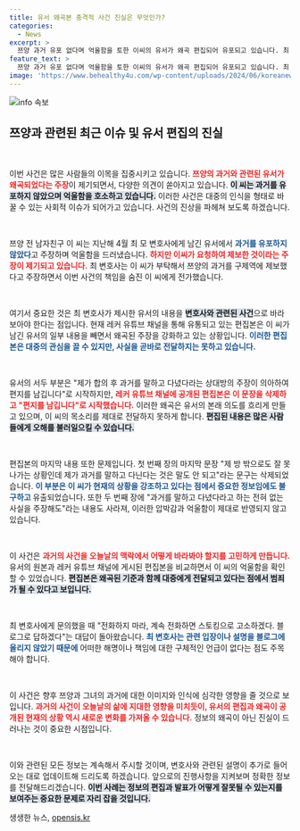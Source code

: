```yaml
---
title: 유서 왜곡본 충격적 사건 진실은 무엇인가?
categories:
  - News
excerpt: >
  쯔양 과거 유포 없다며 억울함을 토한 이씨의 유서가 왜곡 편집되어 유포되고 있습니다. 최 변호사는 이씨의 요청으로 제보했다고 주장하며 논란이 커지고 있는데, 진실을 밝혀줄 이번 뉴스룸 보도를 놓치지 마세요!
feature_text: >
  쯔양 과거 유포 없다며 억울함을 토한 이씨의 유서가 왜곡 편집되어 유포되고 있습니다. 최 변호사는 이씨의 요청으로 제보했다고 주장하며 논란이 커지고 있는데, 진실을 밝혀줄 이번 뉴스룸 보도를 놓치지 마세요!
image: 'https://www.behealthy4u.com/wp-content/uploads/2024/06/koreanews.jpg'
---
```


<p><img src="https://www.behealthy4u.com/wp-content/uploads/2024/06/koreanews.jpg" alt="info 속보" /></p>

<h2 data-ke-size="size26">쯔양과 관련된 최근 이슈 및 유서 편집의 진실</h2>

<p data-ke-size="size16">&nbsp;</p>

<p>이번 사건은 많은 사람들의 이목을 집중시키고 있습니다. <b><span style="color: #ee2323;">쯔양의 과거와 관련된 유서가 왜곡되었다는 주장</span></b>이 제기되면서, 다양한 의견이 쏟아지고 있습니다. <b><span style="background-color: #21538527;">이 씨는 과거를 유포하지 않았으며 억울함을 호소하고 있습니다.</span></b> 이러한 사건은 대중의 인식을 형태로 바꿀 수 있는 사회적 이슈가 되어가고 있습니다. 사건의 진상을 파헤쳐 보도록 하겠습니다.</p>

<p data-ke-size="size16">&nbsp;</p>

<p>쯔양 전 남자친구 이 씨는 지난해 4월 최 모 변호사에게 남긴 유서에서 <b><span style="color: #1a5490;">과거를 유포하지 않았다</span></b>고 주장하며 억울함을 드러냈습니다. <b><span style="color: #ee2323;">하지만 이씨가 요청하여 제보한 것이라는 주장이 제기되고 있습니다.</span></b> 최 변호사는 이 씨가 부탁해서 쯔양의 과거를 구제역에 제보했다고 주장하면서 이번 사건의 책임을 숨진 이 씨에게 전가했습니다.</p>

<p data-ke-size="size16">&nbsp;</p>

<p>여기서 중요한 것은 최 변호사가 제시한 유서의 내용을 <b><span style="background-color: #21538527;">변호사와 관련된 사건</span></b>으로 바라보아야 한다는 점입니다. 현재 레커 유튜브 채널을 통해 유통되고 있는 편집본은 이 씨가 남긴 유서의 일부 내용을 빼면서 왜곡된 주장을 강화하고 있는 상황입니다. <b><span style="color: #1a5490;">이러한 편집본은 대중의 관심을 끌 수 있지만, 사실을 곧바로 전달하지는 못하고 있습니다.</span></b> </p>

<p data-ke-size="size16">&nbsp;</p>

<p>유서의 서두 부분은 "제가 합의 후 과거를 말하고 다녔다라는 상대방의 주장이 의아하여 편지를 남깁니다"로 시작하지만, <b><span style="color: #ee2323;">레커 유튜브 채널에 공개된 편집본은 이 문장을 삭제하고 "편지를 남깁니다"로 시작했습니다.</span></b> 이러한 왜곡은 유서의 본래 의도를 흐리게 만들고 있으며, 이 씨의 목소리를 제대로 전달하지 못하게 합니다. <b><span style="background-color: #21538527;">편집된 내용은 많은 사람들에게 오해를 불러일으킬 수 있습니다.</span></b> </p>

<p data-ke-size="size16">&nbsp;</p>

<p>편집본의 마지막 내용 또한 문제입니다. 첫 번째 장의 마지막 문장 "제 방 밖으로도 잘 못 나가는 상황인데 제가 과거를 말하고 다닌다는 것은 말도 안 되고"라는 문구는 삭제되었습니다. <b><span style="color: #1a5490;">이 부분은 이 씨가 현재의 상황을 강조하고 있다는 점에서 중요한 정보임에도 불구하고 </span></b>유출되었습니다. 또한 두 번째 장에 "과거를 말하고 다녔다라고 하는 전혀 없는 사실을 주장해도"라는 내용도 사라져, 이러한 압박감과 억울함이 제대로 반영되지 않고 있습니다.</p>

<p data-ke-size="size16">&nbsp;</p>

<p>이 사건은 <b><span style="color: #ee2323;">과거의 사건을 오늘날의 맥락에서 어떻게 바라봐야 할지를 고민하게 만듭니다.</span></b> 유서의 원본과 레커 유튜브 채널에 게시된 편집본을 비교하면서 이 씨의 억울함을 확인할 수 있었습니다. <b><span style="background-color: #21538527;">편집본은 왜곡된 기준과 함께 대중에게 전달되고 있다는 점에서 범죄가 될 수 있다고 보입니다.</span></b> </p>

<p data-ke-size="size16">&nbsp;</p>

<p>최 변호사에게 문의했을 때 "전화하지 마라, 계속 전화하면 스토킹으로 고소하겠다. 블로그로 답하겠다"는 대답이 돌아왔습니다. <b><span style="color: #1a5490;">최 변호사는 관련 입장이나 설명을 블로그에 올리지 않았기 때문에</span></b> 어떠한 해명이나 책임에 대한 구체적인 언급이 없다는 점도 주목해야 합니다. </p>

<p data-ke-size="size16">&nbsp;</p>

<p>이 사건은 향후 쯔양과 그녀의 과거에 대한 이미지와 인식에 심각한 영향을 줄 것으로 보입니다. <b><span style="color: #ee2323;">과거의 사건이 오늘날의 삶에 지대한 영향을 미치듯이, 유서의 편집과 왜곡이 공개된 현재의 상황 역시 새로운 변화를 가져올 수 있습니다.</span></b> 정보의 왜곡이 아닌 진실이 드러나는 것이 중요한 시점입니다. </p>

<p data-ke-size="size16">&nbsp;</p>

<p>이와 관련된 모든 정보는 계속해서 주시할 것이며, 변호사와 관련된 설명이 추가로 들어오는 대로 업데이트해 드리도록 하겠습니다. 앞으로의 진행사항을 지켜보며 정확한 정보를 전달해드리겠습니다. <b><span style="background-color: #21538527;">이번 사례는 정보의 편집과 발표가 어떻게 잘못될 수 있는지를 보여주는 중요한 문제로 자리 잡을 것입니다.</span></b></p>
생생한 뉴스, <a href="https://opensis.kr" rel="dofollow">opensis.kr</a>


